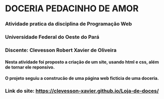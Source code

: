 # DOCERIA PEDACINHO DE AMOR

### Atividade pratica da disciplina de Programação Web
### Universidade Federal do Oeste do Pará
### Discente: Clevesson Robert Xavier de Oliveira

#### Nesta atividade foi proposto a criação de um site, usando html e css, além de tornar ele reponsivo.
#### O projeto seguiu a construcão de uma página web ficticia de uma doceria.

### Link do site: https://clevesson-xavier.github.io/Loja-de-doces/
